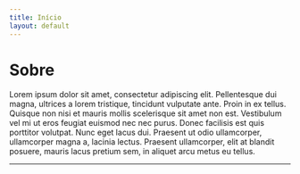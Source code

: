 ```yaml
---
title: Início
layout: default
---
```


# Sobre

Lorem ipsum dolor sit amet, consectetur adipiscing elit. Pellentesque dui magna, ultrices a lorem tristique, tincidunt vulputate ante. Proin in ex tellus. Quisque non nisi et mauris mollis scelerisque sit amet non est. Vestibulum vel mi ut eros feugiat euismod nec nec purus. Donec facilisis est quis porttitor volutpat. Nunc eget lacus dui. Praesent ut odio ullamcorper, ullamcorper magna a, lacinia lectus. Praesent ullamcorper, elit at blandit posuere, mauris lacus pretium sem, in aliquet arcu metus eu tellus.

----